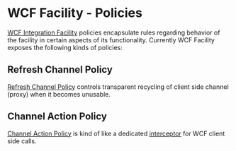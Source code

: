 # WCF Facility - Policies

[WCF Integration Facility](wcf-facility.md) policies encapsulate rules regarding behavior of the facility in certain aspects of its functionality. Currently WCF Facility exposes the following kinds of policies:

## Refresh Channel Policy

[Refresh Channel Policy](wcf-facility-refresh-channel-policy.md) controls transparent recycling of client side channel (proxy) when it becomes unusable.

## Channel Action Policy

[Channel Action Policy](wcf-facility-channel-action-policy.md) is kind of like a dedicated [interceptor](interceptors.md) for WCF client side calls.